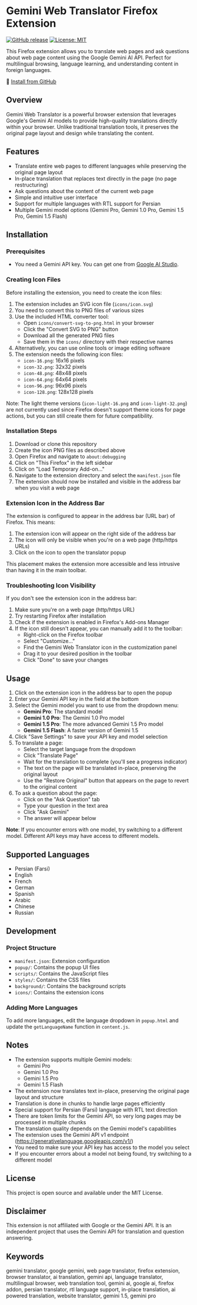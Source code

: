 # Gemini Web Translator Firefox Extension

[![GitHub release](https://img.shields.io/github/v/release/masihRezaei/Gemini-Web-Translator)](https://github.com/masihRezaei/Gemini-Web-Translator/releases)
[![License: MIT](https://img.shields.io/badge/License-MIT-yellow.svg)](https://opensource.org/licenses/MIT)

This Firefox extension allows you to translate web pages and ask questions about web page content using the Google Gemini AI API. Perfect for multilingual browsing, language learning, and understanding content in foreign languages.

🔗 [Install from GitHub](https://github.com/masihRezaei/Gemini-Web-Translator/releases)

## Overview

Gemini Web Translator is a powerful browser extension that leverages Google's Gemini AI models to provide high-quality translations directly within your browser. Unlike traditional translation tools, it preserves the original page layout and design while translating the content.

## Features

- Translate entire web pages to different languages while preserving the original page layout
- In-place translation that replaces text directly in the page (no page restructuring)
- Ask questions about the content of the current web page
- Simple and intuitive user interface
- Support for multiple languages with RTL support for Persian
- Multiple Gemini model options (Gemini Pro, Gemini 1.0 Pro, Gemini 1.5 Pro, Gemini 1.5 Flash)

## Installation

### Prerequisites

- You need a Gemini API key. You can get one from [Google AI Studio](https://ai.google.dev/).

### Creating Icon Files

Before installing the extension, you need to create the icon files:

1. The extension includes an SVG icon file (`icons/icon.svg`)
2. You need to convert this to PNG files of various sizes
3. Use the included HTML converter tool:
   - Open `icons/convert-svg-to-png.html` in your browser
   - Click the "Convert SVG to PNG" button
   - Download all the generated PNG files
   - Save them in the `icons/` directory with their respective names
4. Alternatively, you can use online tools or image editing software
5. The extension needs the following icon files:
   - `icon-16.png`: 16x16 pixels
   - `icon-32.png`: 32x32 pixels
   - `icon-48.png`: 48x48 pixels
   - `icon-64.png`: 64x64 pixels
   - `icon-96.png`: 96x96 pixels
   - `icon-128.png`: 128x128 pixels

Note: The light theme versions (`icon-light-16.png` and `icon-light-32.png`) are not currently used since Firefox doesn't support theme icons for page actions, but you can still create them for future compatibility.

### Installation Steps

1. Download or clone this repository
2. Create the icon PNG files as described above
3. Open Firefox and navigate to `about:debugging`
4. Click on "This Firefox" in the left sidebar
5. Click on "Load Temporary Add-on..."
6. Navigate to the extension directory and select the `manifest.json` file
7. The extension should now be installed and visible in the address bar when you visit a web page

### Extension Icon in the Address Bar

The extension is configured to appear in the address bar (URL bar) of Firefox. This means:

1. The extension icon will appear on the right side of the address bar
2. The icon will only be visible when you're on a web page (http/https URLs)
3. Click on the icon to open the translator popup

This placement makes the extension more accessible and less intrusive than having it in the main toolbar.

### Troubleshooting Icon Visibility

If you don't see the extension icon in the address bar:

1. Make sure you're on a web page (http/https URL)
2. Try restarting Firefox after installation
3. Check if the extension is enabled in Firefox's Add-ons Manager
4. If the icon still doesn't appear, you can manually add it to the toolbar:
   - Right-click on the Firefox toolbar
   - Select "Customize..."
   - Find the Gemini Web Translator icon in the customization panel
   - Drag it to your desired position in the toolbar
   - Click "Done" to save your changes

## Usage

1. Click on the extension icon in the address bar to open the popup
2. Enter your Gemini API key in the field at the bottom
3. Select the Gemini model you want to use from the dropdown menu:
   - **Gemini Pro**: The standard model
   - **Gemini 1.0 Pro**: The Gemini 1.0 Pro model
   - **Gemini 1.5 Pro**: The more advanced Gemini 1.5 Pro model
   - **Gemini 1.5 Flash**: A faster version of Gemini 1.5
4. Click "Save Settings" to save your API key and model selection
5. To translate a page:
   - Select the target language from the dropdown
   - Click "Translate Page"
   - Wait for the translation to complete (you'll see a progress indicator)
   - The text on the page will be translated in-place, preserving the original layout
   - Use the "Restore Original" button that appears on the page to revert to the original content
6. To ask a question about the page:
   - Click on the "Ask Question" tab
   - Type your question in the text area
   - Click "Ask Gemini"
   - The answer will appear below

**Note**: If you encounter errors with one model, try switching to a different model. Different API keys may have access to different models.

## Supported Languages

- Persian (Farsi)
- English
- French
- German
- Spanish
- Arabic
- Chinese
- Russian

## Development

### Project Structure

- `manifest.json`: Extension configuration
- `popup/`: Contains the popup UI files
- `scripts/`: Contains the JavaScript files
- `styles/`: Contains the CSS files
- `background/`: Contains the background scripts
- `icons/`: Contains the extension icons

### Adding More Languages

To add more languages, edit the language dropdown in `popup.html` and update the `getLanguageName` function in `content.js`.

## Notes

- The extension supports multiple Gemini models:
  - Gemini Pro
  - Gemini 1.0 Pro
  - Gemini 1.5 Pro
  - Gemini 1.5 Flash
- The extension now translates text in-place, preserving the original page layout and structure
- Translation is done in chunks to handle large pages efficiently
- Special support for Persian (Farsi) language with RTL text direction
- There are token limits for the Gemini API, so very long pages may be processed in multiple chunks
- The translation quality depends on the Gemini model's capabilities
- The extension uses the Gemini API v1 endpoint (https://generativelanguage.googleapis.com/v1/)
- You need to make sure your API key has access to the model you select
- If you encounter errors about a model not being found, try switching to a different model

## License

This project is open source and available under the MIT License.

## Disclaimer

This extension is not affiliated with Google or the Gemini API. It is an independent project that uses the Gemini API for translation and question answering.

## Keywords

gemini translator, google gemini, web page translator, firefox extension, browser translator, ai translation, gemini api, language translator, multilingual browser, web translation tool, gemini ai, google ai, firefox addon, persian translator, rtl language support, in-place translation, ai powered translation, website translator, gemini 1.5, gemini pro
